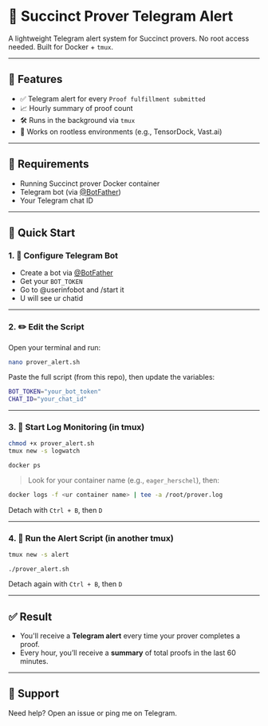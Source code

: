 # 🚨 Succinct Prover Telegram Alert

A lightweight Telegram alert system for Succinct provers. No root access needed. Built for Docker + `tmux`.

---

## 📌 Features

- ✅ Telegram alert for every `Proof fulfillment submitted`
- 📈 Hourly summary of proof count
- 🛠 Runs in the background via `tmux`
- 🔐 Works on rootless environments (e.g., TensorDock, Vast.ai)

---

## 🧰 Requirements

- Running Succinct prover Docker container
- Telegram bot (via [@BotFather](https://t.me/BotFather))
- Your Telegram chat ID


---

## 🚀 Quick Start

### 1. 🔧 Configure Telegram Bot

- Create a bot via [@BotFather](https://t.me/BotFather)
- Get your `BOT_TOKEN`
- Go to @userinfobot and /start it
- U will see ur chatid

---

### 2. ✏️ Edit the Script

Open your terminal and run:

```bash
nano prover_alert.sh
```

Paste the full script (from this repo), then update the variables:

```bash
BOT_TOKEN="your_bot_token"
CHAT_ID="your_chat_id"
```

---

### 3. 🧪 Start Log Monitoring (in tmux)

```bash
chmod +x prover_alert.sh
tmux new -s logwatch
```
```
docker ps
```

> Look for your container name (e.g., `eager_herschel`), then:

```bash
docker logs -f <ur container name> | tee -a /root/prover.log
```

Detach with `Ctrl + B`, then `D`

---

### 4. 🔔 Run the Alert Script (in another tmux)

```bash
tmux new -s alert
```
```
./prover_alert.sh
```

Detach again with `Ctrl + B`, then `D`

---

## ✅ Result

- You'll receive a **Telegram alert** every time your prover completes a proof.
- Every hour, you’ll receive a **summary** of total proofs in the last 60 minutes.

---

## 💬 Support

Need help? Open an issue or ping me on Telegram.
